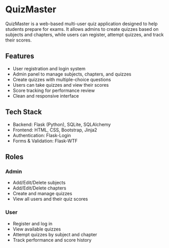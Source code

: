 # QuizMaster

QuizMaster is a web-based multi-user quiz application designed to help students prepare for exams. It allows admins to create quizzes based on subjects and chapters, while users can register, attempt quizzes, and track their scores.

## Features

- User registration and login system
- Admin panel to manage subjects, chapters, and quizzes
- Create quizzes with multiple-choice questions
- Users can take quizzes and view their scores
- Score tracking for performance review
- Clean and responsive interface

## Tech Stack

- Backend: Flask (Python), SQLite, SQLAlchemy
- Frontend: HTML, CSS, Bootstrap, Jinja2
- Authentication: Flask-Login
- Forms & Validation: Flask-WTF

## Roles

### Admin
- Add/Edit/Delete subjects
- Add/Edit/Delete chapters
- Create and manage quizzes
- View all users and their quiz scores

### User
- Register and log in
- View available quizzes
- Attempt quizzes by subject and chapter
- Track performance and score history

